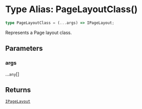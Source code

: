 # Type Alias: PageLayoutClass()

```ts
type PageLayoutClass = (...args) => IPageLayout;
```

Represents a Page layout class.

## Parameters

### args

...`any`[]

## Returns

[`IPageLayout`](../interfaces/IPageLayout.md)
